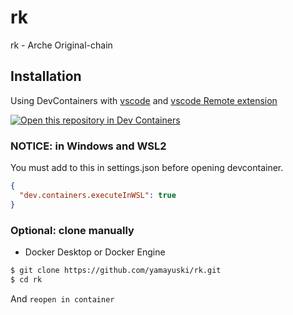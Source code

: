# rk

rk - Arche Original-chain

## Installation

Using DevContainers with [vscode](https://code.visualstudio.com/) and [vscode
Remote
extension](vscode:extension/ms-vscode-remote.vscode-remote-extensionpack)

[![Open this repository in Dev Containers](https://img.shields.io/static/v1?label=Dev%20Containers&message=Open&color=blue)](https://vscode.dev/redirect?url=vscode://ms-vscode-remote.remote-containers/cloneInVolume?url=https://github.com/yamayuski/rk)

### NOTICE: in Windows and WSL2

You must add to this in settings.json before opening devcontainer.

```json
{
  "dev.containers.executeInWSL": true
}
```

### Optional: clone manually

- Docker Desktop or Docker Engine

```sh
$ git clone https://github.com/yamayuski/rk.git
$ cd rk
```

And `reopen in container`
